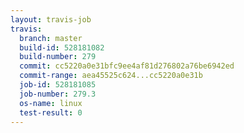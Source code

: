 ```yaml
---
layout: travis-job
travis:
  branch: master
  build-id: 528181082
  build-number: 279
  commit: cc5220a0e31bfc9ee4af81d276802a76be6942ed
  commit-range: aea45525c624...cc5220a0e31b
  job-id: 528181085
  job-number: 279.3
  os-name: linux
  test-result: 0
---
```


